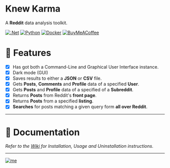 # Knew Karma

A **Reddit** data analysis toolkit.

[![.Net](https://img.shields.io/badge/Visual%20Basic%20.NET-5C2D91?style=flat&logo=.net&logoColor=white)](https://github.com/search?q=repo%3Abellingcat%2Fknewkarma++language%3A%22Visual+Basic+.NET%22&type=code) [![Python](https://img.shields.io/badge/Python-3670A0?style=flat&logo=python&logoColor=ffdd54)](https://github.com/search?q=repo%3Abellingcat%2Fknewkarma++language%3APython&type=code) [![Docker](https://img.shields.io/badge/Dockefile-%230db7ed.svg?style=flat&logo=docker&logoColor=white)](https://github.com/search?q=repo%3Abellingcat%2Fknewkarma++language%3ADockerfile&type=code)  [![BuyMeACoffee](https://img.shields.io/badge/Buy%20Me%20a%20Coffee-ffdd00?style=flat&logo=buy-me-a-coffee&logoColor=black)](https://buymeacoffee.com/_rly0nheart)

# 📃 Features

- [x] Has got both a Command-Line and Graphical User Interface instance.
- [x] Dark mode (GUI)
- [x] Saves results to either a **JSON** or **CSV** file.
- [x] Gets **Posts**, **Comments** and **Profile** data of a specified **User**.
- [x] Gets **Posts** and **Profile** data of a specified of a **Subreddit**.
- [x] Returns **Posts** from Reddit's **front page**.
- [x] Returns **Posts** from a specified **listing**.
- [x] **Searches** for posts matching a given query form **all over Reddit**.

***

# 📖 Documentation

*Refer to the [Wiki](https://github.com/bellingcat/knewkarma/wiki) for Installation, Usage and Uninstallation
instructions.*
***
[![me](https://github.com/bellingcat/reddit-post-scraping-tool/assets/74001397/21e0bb33-7a84-45d6-92ba-00e40891ba31)](https://about.me/rly0nheart)
